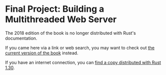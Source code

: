# Final Project: Building a Multithreaded Web Server

The 2018 edition of the book is no longer distributed with Rust's documentation.

If you came here via a link or web search, you may want to check out [the current
version of the book](../ch21-00-final-project-a-web-server.html) instead.

If you have an internet connection, you can [find a copy distributed with
Rust
1.30](https://doc.rust-lang.org/1.30.0/book/2018-edition/ch20-00-final-project-a-web-server.html).
